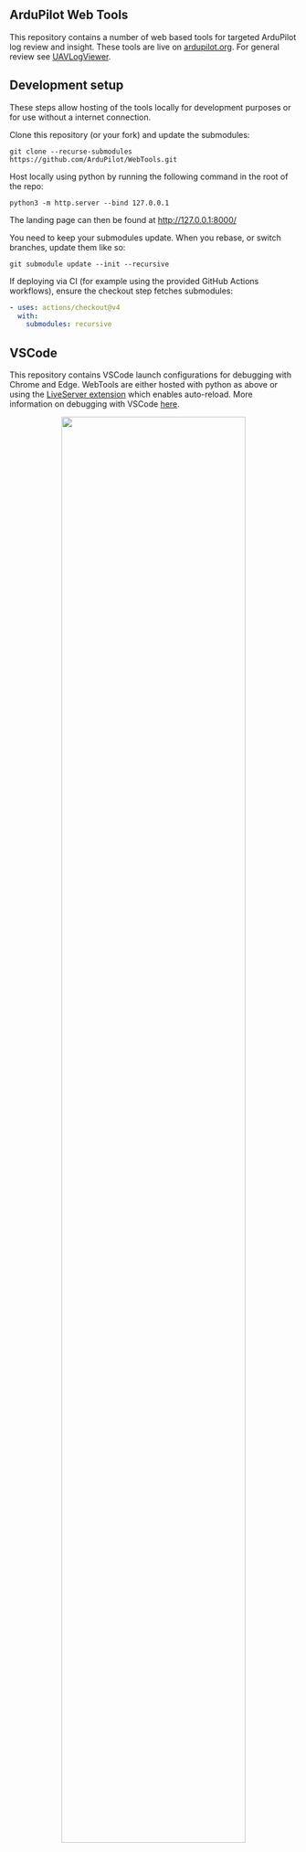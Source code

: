 ## ArduPilot Web Tools

This repository contains a number of web based tools for targeted ArduPilot log review and insight. These tools are live on [ardupilot.org](https://firmware.ardupilot.org/Tools/WebTools). For general review see [UAVLogViewer](https://github.com/ArduPilot/UAVLogViewer).

## Development setup

These steps allow hosting of the tools locally for development purposes or for use without a internet connection.

Clone this repository (or your fork) and update the submodules:

```console
git clone --recurse-submodules https://github.com/ArduPilot/WebTools.git
```

Host locally using python by running the following command in the root of the repo:

```
python3 -m http.server --bind 127.0.0.1
```

The landing page can then be found at http://127.0.0.1:8000/

You need to keep your submodules update. When you rebase, or switch branches, update them like so:
```console
git submodule update --init --recursive
```

If deploying via CI (for example using the provided GitHub Actions workflows),
ensure the checkout step fetches submodules:

```yaml
- uses: actions/checkout@v4
  with:
    submodules: recursive
```

## VSCode

This repository contains VSCode launch configurations for debugging with Chrome and Edge. WebTools are either hosted with python as above or using the [LiveServer extension](https://marketplace.visualstudio.com/items?itemName=ritwickdey.LiveServer) which enables auto-reload. More information on debugging with VSCode [here](https://code.visualstudio.com/docs/editor/debugging).

<p align="center">
<img src="images/VSCode%20debug.png" width="80%">
</p>
